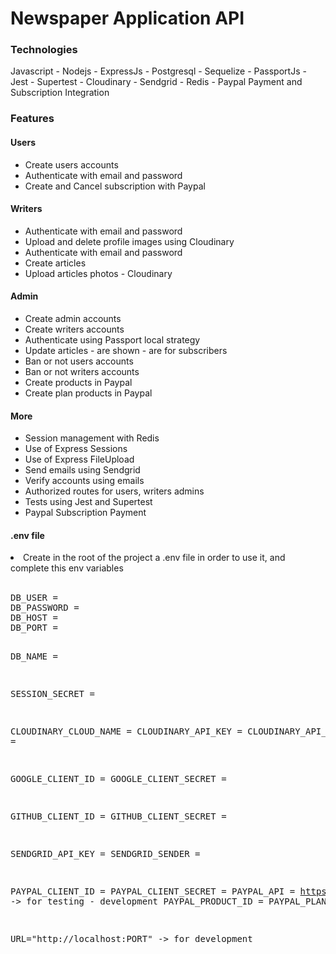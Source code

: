 # Newspaper Application API

### Technologies

Javascript - Nodejs - ExpressJs - Postgresql - Sequelize - PassportJs - Jest - Supertest - Cloudinary - Sendgrid - Redis - Paypal Payment and Subscription Integration

### Features

#### Users

<ul>
<li>Create users accounts </li>
<li>Authenticate with email and password</li>
<li>Create and Cancel subscription with Paypal</li>
</ul>

#### Writers

<ul>
<li>Authenticate with email and password</li>
<li>Upload and delete profile images using Cloudinary</li>
<li>Authenticate with email and password</li>
<li>Create articles</li>
<li>Upload articles photos - Cloudinary</li>
</ul>

#### Admin

<ul>
<li>Create admin accounts</li>
<li>Create writers accounts</li>
<li>Authenticate using Passport local strategy</li>
<li>Update articles - are shown - are for subscribers</li>
<li>Ban or not users accounts</li>
<li>Ban or not writers accounts</li>
<li>Create products in Paypal</li>
<li>Create plan products in Paypal</li>
</ul>

#### More

<ul>
<li>Session management with Redis</li>
<li>Use of Express Sessions</li>
<li>Use of Express FileUpload</li>
<li>Send emails using Sendgrid</li>
<li>Verify accounts using emails</li>
<li>Authorized routes for users, writers admins</li>
<li>Tests using Jest and Supertest</li>
<li>Paypal Subscription Payment</li>
</ul>

#### .env file

<li>Create in the root of the project a .env file in order to use it, and complete this env variables</li>
<br>
<pre>
DB_USER =
DB_PASSWORD =
DB_HOST =
DB_PORT =

DB_NAME =

SESSION_SECRET =

CLOUDINARY_CLOUD_NAME =
CLOUDINARY_API_KEY =
CLOUDINARY_API_SECRET =

GOOGLE_CLIENT_ID =
GOOGLE_CLIENT_SECRET =

GITHUB_CLIENT_ID =
GITHUB_CLIENT_SECRET =

SENDGRID_API_KEY =
SENDGRID_SENDER =

PAYPAL_CLIENT_ID =
PAYPAL_CLIENT_SECRET =
PAYPAL_API = https://api-m.sandbox.paypal.com -> for testing - development
PAYPAL_PRODUCT_ID =
PAYPAL_PLAN_ID =

URL="http://localhost:PORT" -> for development

</pre>
